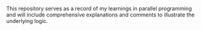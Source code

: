 This repository serves as a record of my learnings in parallel programming and will include comprehensive explanations and comments to illustrate the underlying logic.
